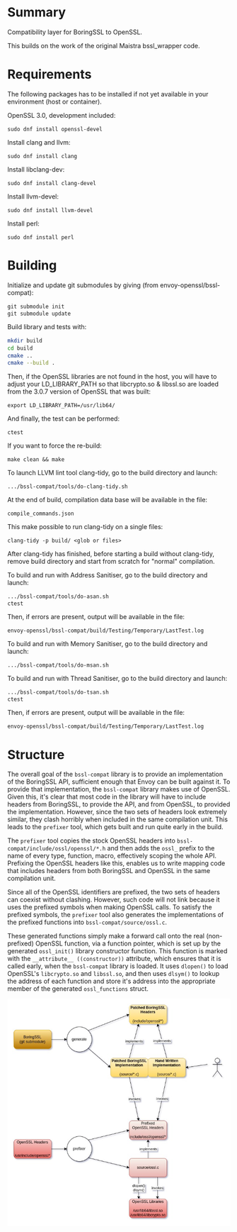 # Summary

Compatibility layer for BoringSSL to OpenSSL.

This builds on the work of the original Maistra bssl_wrapper code.

# Requirements
The following packages has to be installed if not yet available in your environment (host or container).

OpenSSL 3.0, development included:
```
sudo dnf install openssl-devel
```

Install clang and llvm:
```
sudo dnf install clang
```

Install  libclang-dev:
```
sudo dnf install clang-devel
```

Install llvm-devel:
```
sudo dnf install llvm-devel
```

Install perl:
```
sudo dnf install perl
```

# Building
Initialize and update git submodules by giving (from envoy-openssl/bssl-compat):

```
git submodule init
git submodule update
```
Build library and tests with:

```sh
mkdir build
cd build
cmake ..
cmake --build .
```

Then, if the OpenSSL libraries are not found in the host, you will have to adjust your LD_LIBRARY_PATH so that libcrypto.so & libssl.so are loaded from the 3.0.7 version of OpenSSL that was built:
```
export LD_LIBRARY_PATH=/usr/lib64/
```

And finally, the test can be performed:
```
ctest
```
If you want to force the re-build:
```
make clean && make
```

To launch LLVM lint tool clang-tidy, go to the build directory and launch:
```
.../bssl-compat/tools/do-clang-tidy.sh
```
At the end of build, compilation data base will be available in the file:
```
compile_commands.json
```
This make possible to run clang-tidy on a single files:
```
clang-tidy -p build/ <glob or files>
```

After clang-tidy has finished, before starting a build without clang-tidy, remove build directory and start from scratch for "normal" compilation.

To build and run with Address Sanitiser, go to the build directory and launch:
```
.../bssl-compat/tools/do-asan.sh 
ctest
```
Then, if errors are present, output will be available in the file:
```
envoy-openssl/bssl-compat/build/Testing/Temporary/LastTest.log
```

To build and run with Memory Sanitiser, go to the build directory and launch:
```
.../bssl-compat/tools/do-msan.sh 
```

To build and run with Thread Sanitiser, go to the build directory and launch:
```
.../bssl-compat/tools/do-tsan.sh 
ctest
```
Then, if errors are present, output will be available in the file:
```
envoy-openssl/bssl-compat/build/Testing/Temporary/LastTest.log
```


# Structure

The overall goal of the `bssl-compat` library is to provide an implementation of the BoringSSL API, sufficient enough that Envoy can be built against it. To provide that implementation, the `bssl-compat` library makes use of OpenSSL. Given this, it's clear that most code in the library will have to include headers from BoringSSL, to provide the API, and from OpenSSL, to provided the implementation. However, since the two sets of headers look extremely similar, they clash horribly when included in the same compilation unit. This leads to the `prefixer` tool, which gets built and run quite early in the build.

The `prefixer` tool copies the stock OpenSSL headers into `bssl-compat/include/ossl/openssl/*.h` and then adds the `ossl_` prefix to the name of every type, function, macro, effectively scoping the whole API. Prefixing the OpenSSL headers like this, enables us to write mapping code that includes headers from both BoringSSL and OpenSSL in the same compilation unit.

Since all of the OpenSSL identifiers are prefixed, the two sets of headers can coexist without clashing. However, such code will not link because it uses the prefixed symbols when making OpenSSL calls. To satisfy the prefixed symbols, the `prefixer` tool also generates the implementations of the prefixed functions into `bssl-compat/source/ossl.c`.

These generated functions simply make a forward call onto the real (non-prefixed) OpenSSL function, via a function pointer, which is set up by the generated `ossl_init()` library constructor function. This function is marked with the `__attribute__ ((constructor))` attribute, which ensures that it is called early, when the `bssl-compat` library is loaded. It uses `dlopen()` to load OpenSSL's `libcrypto.so` and `libssl.so`, and then uses `dlsym()` to lookup the address of each function and store it's address into the appropriate member of the generated `ossl_functions` struct.

![bssl-compat-build](bssl-compat-build.jpg)
